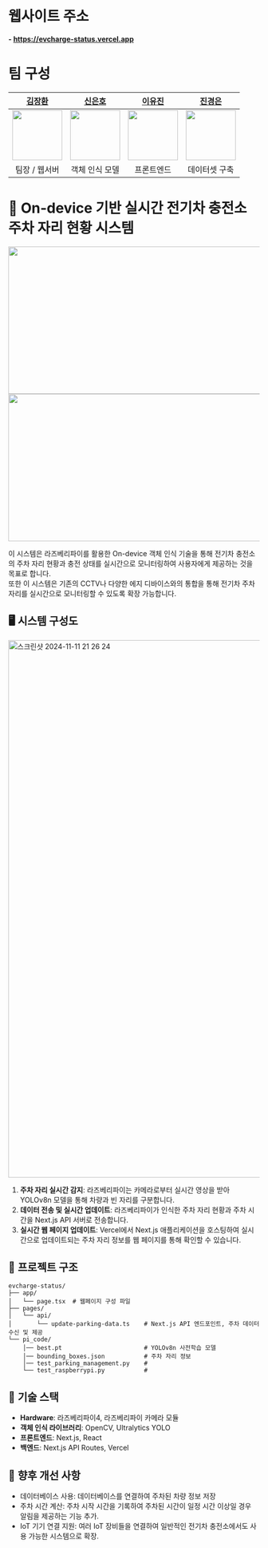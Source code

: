 # 웹사이트 주소
**- https://evcharge-status.vercel.app**

# 팀 구성
|[김장환](https://github.com/wodeyuzhou)|[신은호](https://github.com/neungho1)|[이유진](https://github.com/runth)|[진경은](https://github.com/JinKyungEun000)|
|:---:|:---:|:---:|:--:|
|<img src="https://github.com/user-attachments/assets/2aa22ddc-f059-43be-b66e-7215e9068d59" width="100px" height="100px"/>|<img src="https://github.com/user-attachments/assets/2aa22ddc-f059-43be-b66e-7215e9068d59" width="100px" height="100px"/>|<img src="https://github.com/user-attachments/assets/2aa22ddc-f059-43be-b66e-7215e9068d59" width="100px" height="100px"/>|<img src="https://github.com/user-attachments/assets/2aa22ddc-f059-43be-b66e-7215e9068d59" width="100px" height="100px"/>|
|팀장 / 웹서버|객체 인식 모델|프론트엔드|데이터셋 구축|

# 🚗 On-device 기반 실시간 전기차 충전소 주차 자리 현황 시스템

<img src="https://github.com/user-attachments/assets/a5052757-e58b-44fa-b2de-80460d5c2fcd" width="550px" height="295px"/> <img src="https://github.com/user-attachments/assets/2ef72042-4ba9-400d-bd90-39c452696ce3" width="550px" height="295px"/>

이 시스템은 라즈베리파이를 활용한 On-device 객체 인식 기술을 통해 전기차 충전소의 주차 자리 현황과 충전 상태를 실시간으로 모니터링하여 사용자에게 제공하는 것을 목표로 합니다.</br>
또한 이 시스템은 기존의 CCTV나 다양한 에지 디바이스와의 통합을 통해 전기차 주차 자리를 실시간으로 모니터링할 수 있도록 확장 가능합니다.

## 🖥️ 시스템 구성도
<img width="1076" alt="스크린샷 2024-11-11 21 26 24" src="https://github.com/user-attachments/assets/7f47bfb0-2243-4116-896e-1011e0a8d799">

1. **주차 자리 실시간 감지**: 라즈베리파이는 카메라로부터 실시간 영상을 받아 YOLOv8n 모델을 통해 차량과 빈 자리를 구분합니다.
2. **데이터 전송 및 실시간 업데이트**: 라즈베리파이가 인식한 주차 자리 현황과 주차 시간을 Next.js API 서버로 전송합니다.
3. **실시간 웹 페이지 업데이트**: Vercel에서 Next.js 애플리케이션을 호스팅하여 실시간으로 업데이트되는 주차 자리 정보를 웹 페이지를 통해 확인할 수 있습니다.

## 📂 프로젝트 구조
```
evcharge-status/
├── app/
│   └── page.tsx  # 웹페이지 구성 파일
├── pages/
│   └── api/
│       └── update-parking-data.ts    # Next.js API 엔드포인트, 주차 데이터 수신 및 제공
└── pi_code/
    │── best.pt                       # YOLOv8n 사전학습 모델
    │── bounding_boxes.json           # 주차 자리 정보
    │── test_parking_management.py    # 
    └── test_raspberrypi.py           # 
```

## 🚀 기술 스택
- **Hardware**: 라즈베리파이4, 라즈베리파이 카메라 모듈
- **객체 인식 라이브러리**: OpenCV, Ultralytics YOLO
- **프론트엔드**: Next.js, React
- **백엔드**: Next.js API Routes, Vercel


## 🔧 향후 개선 사항
- 데이터베이스 사용: 데이터베이스를 연결하여 주차된 차량 정보 저장
- 주차 시간 계산: 주차 시작 시간을 기록하여 주차된 시간이 일정 시간 이상일 경우 알림을 제공하는 기능 추가.
- IoT 기기 연결 지원: 여러 IoT 장비들을 연결하여 일반적인 전기차 충전소에서도 사용 가능한 시스템으로 확장.
